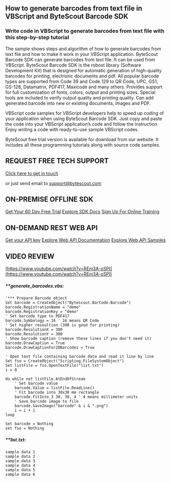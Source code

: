 ## How to generate barcodes from text file in VBScript and ByteScout Barcode SDK

### Write code in VBScript to generate barcodes from text file with this step-by-step tutorial

The sample shows steps and algorithm of how to generate barcodes from text file and how to make it work in your VBScript application. ByteScout Barcode SDK can generate barcodes from text file. It can be used from VBScript. ByteScout Barcode SDK is the robost library (Software Development Kit) that is designed for automatic generation of high-quality barcodes for printing, electronic documents and pdf. All popular barcode types are supported from Code 39 and Code 129 to QR Code, UPC, GS1, GS-128, Datamatrix, PDF417, Maxicode and many others. Provides support for full customization of fonts, colors, output and printing sizes. Special tools are included to verify output quality and printing quality. Can add generated barcode into new or existing documents, images and PDF.

VBScript code samples for VBScript developers help to speed up coding of your application when using ByteScout Barcode SDK. Just copy and paste the code into your VBScript application’s code and follow the instruction. Enjoy writing a code with ready-to-use sample VBScript codes.

ByteScout free trial version is available for download from our website. It includes all these programming tutorials along with source code samples.

## REQUEST FREE TECH SUPPORT

[Click here to get in touch](https://bytescout.zendesk.com/hc/en-us/requests/new?subject=ByteScout%20Barcode%20SDK%20Question)

or just send email to [support@bytescout.com](mailto:support@bytescout.com?subject=ByteScout%20Barcode%20SDK%20Question) 

## ON-PREMISE OFFLINE SDK 

[Get Your 60 Day Free Trial](https://bytescout.com/download/web-installer?utm_source=github-readme)
[Explore SDK Docs](https://bytescout.com/documentation/index.html?utm_source=github-readme)
[Sign Up For Online Training](https://academy.bytescout.com/)


## ON-DEMAND REST WEB API

[Get your API key](https://pdf.co/documentation/api?utm_source=github-readme)
[Explore Web API Documentation](https://pdf.co/documentation/api?utm_source=github-readme)
[Explore Web API Samples](https://github.com/bytescout/ByteScout-SDK-SourceCode/tree/master/PDF.co%20Web%20API)

## VIDEO REVIEW

[https://www.youtube.com/watch?v=REnj3A-oSPI](https://www.youtube.com/watch?v=REnj3A-oSPI)




<!-- code block begin -->

##### ****generate_barcodes.vbs:**
    
```
'*** Prepare Barcode object
Set barcode = CreateObject("Bytescout.BarCode.Barcode")
barcode.RegistrationName = "demo"
barcode.RegistrationKey = "demo"
' Set barcode type to PDF417
barcode.Symbology = 16 ' 16 means QR Code
' Set higher resoultion (300 is good for printing)
barcode.ResolutionX = 300
barcode.ResolutionY = 300
' Show barcode caption (remove these lines if you don't need it)
barcode.DrawCaption = True
barcode.DrawCaptionFor2DBarcodes = True

' Open text file containing barcode data and read it line by line
Set fso = CreateObject("Scripting.FileSystemObject")
Set listFile = fso.OpenTextFile("list.txt")
i = 0

do while not listFile.AtEndOfStream 
    ' Set barcode value
    barcode.Value = listFile.ReadLine()
	' Fit barcode into 30x30 mm rectangle
	barcode.FitInto_3 30, 30, 4 ' 4 means millimeter units
	' Save barcode image to file
	barcode.SaveImage("barcode" & i & ".png")
	i = i + 1
loop

Set barcode = Nothing
set fso = Nothing

```

<!-- code block end -->    

<!-- code block begin -->

##### ****list.txt:**
    
```
sample data 1
sample data 2
sample data 3
sample data 4
sample data 5
sample data 6
```

<!-- code block end -->